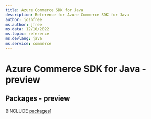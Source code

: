 ```yaml
---
title: Azure Commerce SDK for Java
description: Reference for Azure Commerce SDK for Java
author: joshfree
ms.author: jfree
ms.data: 12/10/2022
ms.topic: reference
ms.devlang: java
ms.service: commerce
---
```

# Azure Commerce SDK for Java - preview
## Packages - preview
[!INCLUDE [packages](commerce-index.md)]